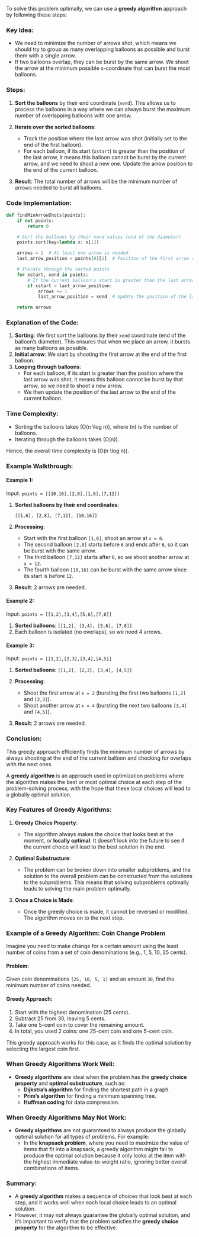 To solve this problem optimally, we can use a **greedy algorithm** approach by following these steps:

### Key Idea:
- We need to minimize the number of arrows shot, which means we should try to group as many overlapping balloons as possible and burst them with a single arrow.
- If two balloons overlap, they can be burst by the same arrow. We shoot the arrow at the minimum possible x-coordinate that can burst the most balloons.

### Steps:
1. **Sort the balloons** by their end coordinate (`xend`). This allows us to process the balloons in a way where we can always burst the maximum number of overlapping balloons with one arrow.

2. **Iterate over the sorted balloons**:
   - Track the position where the last arrow was shot (initially set to the end of the first balloon).
   - For each balloon, if its start (`xstart`) is greater than the position of the last arrow, it means this balloon cannot be burst by the current arrow, and we need to shoot a new one. Update the arrow position to the end of the current balloon.

3. **Result**: The total number of arrows will be the minimum number of arrows needed to burst all balloons.

### Code Implementation:

```python
def findMinArrowShots(points):
    if not points:
        return 0

    # Sort the balloons by their xend values (end of the diameter)
    points.sort(key=lambda x: x[1])

    arrows = 1  # At least one arrow is needed
    last_arrow_position = points[0][1]  # Position of the first arrow at the end of the first balloon

    # Iterate through the sorted points
    for xstart, xend in points:
        # If the current balloon's start is greater than the last arrow's position, shoot a new arrow
        if xstart > last_arrow_position:
            arrows += 1
            last_arrow_position = xend  # Update the position of the last arrow to the current balloon's end

    return arrows
```

### Explanation of the Code:
1. **Sorting**: We first sort the balloons by their `xend` coordinate (end of the balloon’s diameter). This ensures that when we place an arrow, it bursts as many balloons as possible.
2. **Initial arrow**: We start by shooting the first arrow at the end of the first balloon.
3. **Looping through balloons**:
   - For each balloon, if its start is greater than the position where the last arrow was shot, it means this balloon cannot be burst by that arrow, so we need to shoot a new arrow.
   - We then update the position of the last arrow to the end of the current balloon.

### Time Complexity:
- Sorting the balloons takes \(O(n \log n)\), where \(n\) is the number of balloons.
- Iterating through the balloons takes \(O(n)\).

Hence, the overall time complexity is \(O(n \log n)\).

### Example Walkthrough:

#### Example 1:
Input: `points = [[10,16],[2,8],[1,6],[7,12]]`

1. **Sorted balloons by their end coordinates**:
   ```
   [[1,6], [2,8], [7,12], [10,16]]
   ```

2. **Processing**:
   - Start with the first balloon `[1,6]`, shoot an arrow at `x = 6`.
   - The second balloon `[2,8]` starts before `6` and ends after `6`, so it can be burst with the same arrow.
   - The third balloon `[7,12]` starts after `6`, so we shoot another arrow at `x = 12`.
   - The fourth balloon `[10,16]` can be burst with the same arrow since its start is before `12`.

3. **Result**: 2 arrows are needed.

#### Example 2:
Input: `points = [[1,2],[3,4],[5,6],[7,8]]`

1. **Sorted balloons**: `[[1,2], [3,4], [5,6], [7,8]]`
2. Each balloon is isolated (no overlaps), so we need 4 arrows.

#### Example 3:
Input: `points = [[1,2],[2,3],[3,4],[4,5]]`

1. **Sorted balloons**: `[[1,2], [2,3], [3,4], [4,5]]`
2. **Processing**:
   - Shoot the first arrow at `x = 2` (bursting the first two balloons `[1,2]` and `[2,3]`).
   - Shoot another arrow at `x = 4` (bursting the next two balloons `[3,4]` and `[4,5]`).

3. **Result**: 2 arrows are needed.

### Conclusion:
This greedy approach efficiently finds the minimum number of arrows by always shooting at the end of the current balloon and checking for overlaps with the next ones.


A **greedy algorithm** is an approach used in optimization problems where the algorithm makes the best or most optimal choice at each step of the problem-solving process, with the hope that these local choices will lead to a globally optimal solution.

### Key Features of Greedy Algorithms:

1. **Greedy Choice Property**:
   - The algorithm always makes the choice that looks best at the moment, or **locally optimal**. It doesn’t look into the future to see if the current choice will lead to the best solution in the end.

2. **Optimal Substructure**:
   - The problem can be broken down into smaller subproblems, and the solution to the overall problem can be constructed from the solutions to the subproblems. This means that solving subproblems optimally leads to solving the main problem optimally.

3. **Once a Choice is Made**:
   - Once the greedy choice is made, it cannot be reversed or modified. The algorithm moves on to the next step.

### Example of a Greedy Algorithm: Coin Change Problem

Imagine you need to make change for a certain amount using the least number of coins from a set of coin denominations (e.g., 1, 5, 10, 25 cents).

#### Problem:
Given coin denominations `[25, 10, 5, 1]` and an amount `30`, find the minimum number of coins needed.

#### Greedy Approach:
1. Start with the highest denomination (25 cents).
2. Subtract 25 from 30, leaving 5 cents.
3. Take one 5-cent coin to cover the remaining amount.
4. In total, you used 2 coins: one 25-cent coin and one 5-cent coin.

This greedy approach works for this case, as it finds the optimal solution by selecting the largest coin first.

### When Greedy Algorithms Work Well:
- **Greedy algorithms** are ideal when the problem has the **greedy choice property** and **optimal substructure**, such as:
  - **Dijkstra’s algorithm** for finding the shortest path in a graph.
  - **Prim’s algorithm** for finding a minimum spanning tree.
  - **Huffman coding** for data compression.

### When Greedy Algorithms May Not Work:
- **Greedy algorithms** are not guaranteed to always produce the globally optimal solution for all types of problems. For example:
  - In the **knapsack problem**, where you need to maximize the value of items that fit into a knapsack, a greedy algorithm might fail to produce the optimal solution because it only looks at the item with the highest immediate value-to-weight ratio, ignoring better overall combinations of items.

### Summary:
- A **greedy algorithm** makes a sequence of choices that look best at each step, and it works well when each local choice leads to an optimal solution.
- However, it may not always guarantee the globally optimal solution, and it’s important to verify that the problem satisfies the **greedy choice property** for the algorithm to be effective.
